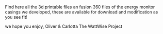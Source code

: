 Find here all the 3d printable files an fusion 360 files of the energy monitor casings we developed, these are available for download and modification as you see fit! 

we hope you enjoy, 
Oliver & Carlotta
The WattWise Project
